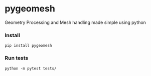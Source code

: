 # pygeomesh

Geometry Processing and Mesh handling made simple using python

### Install

`pip install pygeomesh`

### Run tests

`python -m pytest tests/`